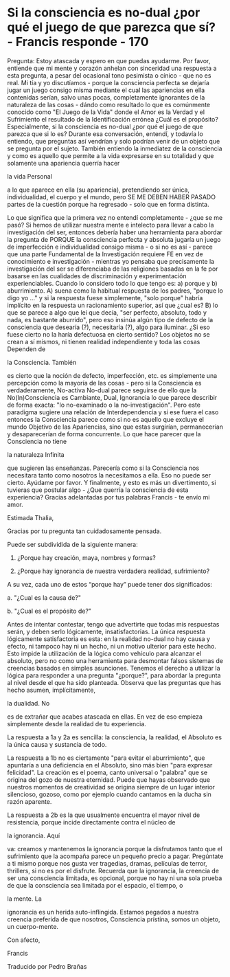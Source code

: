 # Si la consciencia es no-dual ¿por qué el juego de que parezca que sí? - Francis responde - 170

Pregunta: Estoy atascada y espero en que puedas ayudarme. Por favor, entiende que mi mente y coraz&oacute;n anhelan con sinceridad una respuesta a esta pregunta, a pesar del ocasional tono pesimista o c&iacute;nico - que no es real. Mi t&iacute;a y yo discut&iacute;amos - porque la consciencia perfecta se dejar&iacute;a jugar un juego consigo misma mediante el cual las apariencias en ella contenidas ser&iacute;an, salvo unas pocas, completamente ignorantes de la naturaleza de las cosas - d&aacute;ndo como resultado lo que es com&uacute;nmente conocido como "El Juego de la Vida" donde el Amor es la Verdad y el Sufrimiento el resultado de la Identificaci&oacute;n err&oacute;nea &iquest;Cu&aacute;l es el prop&oacute;sito? Especialmente, si la consciencia es no-dual &iquest;por qu&eacute; el juego de que parezca que si lo es? Durante esa conversaci&oacute;n, entend&iacute;, y todav&iacute;a lo entiendo, que preguntas as&iacute; vendr&iacute;an y solo podr&iacute;an venir de un objeto que se pregunta por el sujeto. Tambi&eacute;n entiendo la inmediatez de la consciencia y como es aquello que permite a la vida expresarse en su totalidad y que solamente una apariencia querr&iacute;a hacer 

la vida Personal

 a lo que aparece en ella (su apariencia), pretendiendo ser &uacute;nica, individualidad, el cuerpo y el mundo, pero SE ME DEBEN HABER PASADO partes de la cuesti&oacute;n porque ha regresado - solo que en forma distinta. 

Lo que significa que la primera vez no entend&iacute; completamente - &iquest;que se me pas&oacute;? Si hemos de utilizar nuestra mente e intelecto para llevar a cabo la investigaci&oacute;n del ser, entonces deber&iacute;a haber una herramienta para abordar la pregunta de PORQUE la consciencia perfecta y absoluta jugar&iacute;a un juego de imperfecci&oacute;n e individualidad consigo misma - o si no es as&iacute; - parece que una parte Fundamental de la Investigaci&oacute;n requiere FE en vez de conocimiento e investigaci&oacute;n - mientras yo pensaba que precisamente la investigaci&oacute;n del ser se diferenciaba de las religiones basadas en la fe por basarse en las cualidades de discriminaci&oacute;n y experimentaci&oacute;n experienciables. Cuando lo considero todo lo que tengo es: a) porque y b) aburrimiento. A) suena como la habitual respuesta de los padres, "porque lo digo yo ..." y si la respuesta fuese simplemente, "solo porque" habr&iacute;a impl&iacute;cito en la respuesta un racionamiento superior, as&iacute; que &iquest;cual es? B) lo que se parece a algo que le&iacute; que dec&iacute;a, "ser perfecto, absoluto, todo y nada, es bastante aburrido", pero eso insin&uacute;a alg&uacute;n tipo de defecto de la consciencia que desear&iacute;a (?), necesitar&iacute;a (?), algo para iluminar. &iquest;Si eso fuese cierto no la har&iacute;a defectuosa en cierto sentido? Los objetos no se crean a s&iacute; mismos, ni tienen realidad independiente y toda las cosas Dependen de 

la Consciencia. Tambi&eacute;n

 es cierto que la noci&oacute;n de defecto, imperfecci&oacute;n, etc. es simplemente una percepci&oacute;n como la mayor&iacute;a de las cosas - pero si la Consciencia es verdaderamente, No-activa No-dual parece seguirse de ello que la No(In)Consciencia es Cambiante, Dual, Ignorancia lo que parece describir de forma exacta: "lo no-examinado o la no-investigaci&oacute;n". Pero este paradigma sugiere una relaci&oacute;n de Interdependencia y si ese fuera el caso entonces la Consciencia parece como si no es aquello que excluye el mundo Objetivo de las Apariencias, sino que estas surgir&iacute;an, permanecer&iacute;an y desaparecer&iacute;an de forma concurrente. Lo que hace parecer que la Consciencia no tiene 

la naturaleza Infinita

 que sugieren las ense&ntilde;anzas. Parecer&iacute;a como si la Consciencia nos necesitara tanto como nosotros la necesitamos a ella. Eso no puede ser cierto. Ay&uacute;dame por favor. Y finalmente, y esto es m&aacute;s un divertimento, si tuvieras que postular algo - &iquest;Que querr&iacute;a la consciencia de esta experiencia? Gracias adelantadas por tus palabras Francis - te env&iacute;o mi amor.

Estimada Thalia,

Gracias por tu pregunta tan cuidadosamente pensada.

Puede ser subdividida de la siguiente manera: 

1. &iquest;Porque hay creaci&oacute;n, maya, nombres y formas?

2. &iquest;Porque hay ignorancia de nuestra verdadera realidad, sufrimiento?

A su vez, cada uno de estos &ldquo;porque hay&rdquo; puede tener dos significados:

a. "&iquest;Cual es la causa de?"

b. "&iquest;Cual es el prop&oacute;sito de?"

Antes de intentar contestar, tengo que advertirte que todas mis respuestas ser&aacute;n, y deben serlo l&oacute;gicamente, insatisfactorias. La &uacute;nica respuesta l&oacute;gicamente satisfactoria es esta: en la realidad no-dual no hay causa y efecto, ni tampoco hay ni un hecho, ni un motivo ulterior para este hecho. Esto impide la utilizaci&oacute;n de la l&oacute;gica como veh&iacute;culo para alcanzar el absoluto, pero no como una herramienta para desmontar falsos sistemas de creencias basados en simples asunciones. Tenemos el derecho a utilizar la l&oacute;gica para responder a una pregunta "&iquest;porque?", para abordar la pregunta al nivel desde el que ha sido planteada. Observa que las preguntas que has hecho asumen, impl&iacute;citamente, 

la dualidad. No

 es de extra&ntilde;ar que acabes atascada en ellas. En vez de eso empieza simplemente desde la realidad de tu experiencia.

La respuesta a 1a y 2a es sencilla: la consciencia, la realidad, el Absoluto es la &uacute;nica causa y sustancia de todo.

La respuesta a 1b no es ciertamente "para evitar el aburrimiento", que apuntar&iacute;a a una deficiencia en el Absoluto, sino m&aacute;s bien "para expresar felicidad". La creaci&oacute;n es el poema, canto universal o "palabra" que se origina del gozo de nuestra eternidad. Puede que hayas observado que nuestros momentos de creatividad se origina siempre de un lugar interior silencioso, gozoso, como por ejemplo cuando cantamos en la ducha sin raz&oacute;n aparente.

La respuesta a 2b es la que usualmente encuentra el mayor nivel de resistencia, porque incide directamente contra el n&uacute;cleo de 

la ignorancia. Aqu&iacute;

 va: creamos y mantenemos la ignorancia porque la disfrutamos tanto que el sufrimiento que la acompa&ntilde;a parece un peque&ntilde;o precio a pagar. Preg&uacute;ntate a ti mismo porque nos gusta ver tragedias, dramas, pel&iacute;culas de terror, thrillers, si no es por el disfrute. Recuerda que la ignorancia, la creencia de ser una consciencia limitada, es opcional, porque no hay ni una sola prueba de que la consciencia sea limitada por el espacio, el tiempo, o 

la mente. La

 ignorancia es un herida auto-inflingida. Estamos pegados a nuestra creencia preferida de que nosotros, Consciencia pr&iacute;stina, somos un objeto, un cuerpo-mente.

Con afecto,

Francis

Traducido por Pedro Bra&ntilde;as


